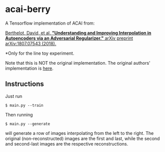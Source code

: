 # acai-berry

A Tensorflow implementation of ACAI from:

[Berthelot, David, et al. **"Understanding and Improving Interpolation in Autoencoders via an Adversarial Regularizer."** arXiv preprint arXiv:1807.07543 (2018).](https://arxiv.org/abs/1807.07543)

*Only for the line toy experiment.

Note that this is NOT the original implementation. The original authors' implementation is [here](https://github.com/brain-research/acai).

## Instructions

Just run

```
$ main.py --train
```

Then running

```
$ main.py --generate
```

will generate a row of images interpolating from the left to the right. The original (non-reconstructed) images are the first and last, while the second and second-last images are the respective reconstructions.

